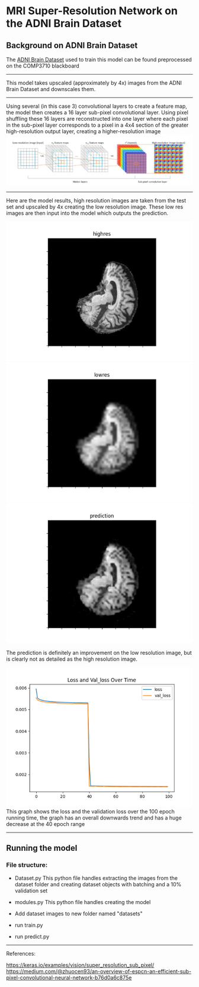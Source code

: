# MRI Super-Resolution Network on the ADNI Brain Dataset

## Background on ADNI Brain Dataset
The [ADNI Brain Dataset](http://adni.loni.usc.edu/) used to train this model can be found preprocessed on the COMP3710 blackboard
***

This model takes upscaled (approximately by 4x) images from the ADNI Brain Dataset and downscales them.
***
Using several (in this case 3) convolutional layers to create a feature map, the model then creates a 16 layer sub-pixel convolutional layer. Using pixel shuffling these 16 layers are reconstructed into one layer where each pixel in the sub-pixel layer corresponds to a pixel in a 4x4 section of the greater high-resolution output layer, creating a higher-resolution image
![graph](images/graph.png)
***
Here are the model results, high resolution images are taken from the test set and upscaled by 4x creating the low resolution image. These low res images are then input into the model which outputs the prediction.

![highres](images/0-highres.png)
![lowres](images/0-lowres.png)
![prediction](images/0-prediction.png)

The prediction is definitely an improvement on the low resolution image, but is clearly not as detailed as the high resolution image.

![loss graph](images/Figure_6.png)
This graph shows the loss and the validation loss over the 100 epoch running time, the graph has an overall downwards trend and has a huge decrease at the 40 epoch range
***
## Running the model
### File structure:
- Dataset.py
  This python file handles extracting the images from the dataset folder and creating dataset objects with batching and a 10% validation set
- modules.py
  This python file handles creating the model
  
  
- Add dataset images to new folder named "datasets"
- run train.py
- run predict.py



***
References:

https://keras.io/examples/vision/super_resolution_sub_pixel/
https://medium.com/@zhuocen93/an-overview-of-espcn-an-efficient-sub-pixel-convolutional-neural-network-b76d0a6c875e
